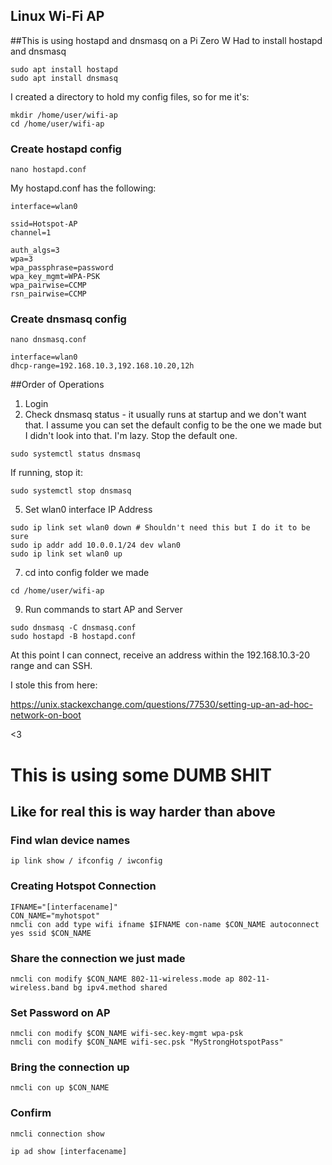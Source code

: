## Linux Wi-Fi AP

##This is using hostapd and dnsmasq on a Pi Zero W
Had to install hostapd and dnsmasq

```
sudo apt install hostapd
sudo apt install dnsmasq
```

I created a directory to hold my config files, so for me it's:

```
mkdir /home/user/wifi-ap
cd /home/user/wifi-ap
```

### Create hostapd config

```
nano hostapd.conf
```

My hostapd.conf has the following:

```
interface=wlan0

ssid=Hotspot-AP
channel=1

auth_algs=3
wpa=3
wpa_passphrase=password
wpa_key_mgmt=WPA-PSK
wpa_pairwise=CCMP
rsn_pairwise=CCMP
```

### Create dnsmasq config

```
nano dnsmasq.conf
```

```
interface=wlan0
dhcp-range=192.168.10.3,192.168.10.20,12h
```

##Order of Operations

1. Login
2. Check dnsmasq status - it usually runs at startup and we don't want that. I assume you can set the default config to be the one we made but I didn't look into that. I'm lazy. Stop the default one. 

```
sudo systemctl status dnsmasq
```

If running, stop it:

```
sudo systemctl stop dnsmasq
```

5. Set wlan0 interface IP Address

```
sudo ip link set wlan0 down # Shouldn't need this but I do it to be sure
sudo ip addr add 10.0.0.1/24 dev wlan0
sudo ip link set wlan0 up
```

7. cd into config folder we made

```
cd /home/user/wifi-ap
```

9. Run commands to start AP and Server

```
sudo dnsmasq -C dnsmasq.conf
sudo hostapd -B hostapd.conf
```

At this point I can connect, receive an address within the 192.168.10.3-20 range and can SSH.


I stole this from here:

https://unix.stackexchange.com/questions/77530/setting-up-an-ad-hoc-network-on-boot


<3

# This is using some DUMB SHIT
## Like for real this is way harder than above
### Find wlan device names

```
ip link show / ifconfig / iwconfig
```
### Creating Hotspot Connection

```
IFNAME="[interfacename]"
CON_NAME="myhotspot"
nmcli con add type wifi ifname $IFNAME con-name $CON_NAME autoconnect yes ssid $CON_NAME
```

### Share the connection we just made
```
nmcli con modify $CON_NAME 802-11-wireless.mode ap 802-11-wireless.band bg ipv4.method shared
```

### Set Password on AP
```
nmcli con modify $CON_NAME wifi-sec.key-mgmt wpa-psk
nmcli con modify $CON_NAME wifi-sec.psk "MyStrongHotspotPass"
```

### Bring the connection up
```
nmcli con up $CON_NAME
```

### Confirm 
```
nmcli connection show
```
```
ip ad show [interfacename]
```

